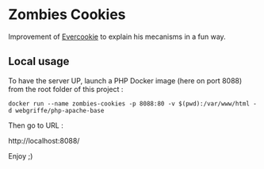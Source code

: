 Zombies Cookies
==========

Improvement of [Evercookie](https://github.com/samyk/evercookie) to explain his mecanisms in a fun way.

Local usage
-------

To have the server UP, launch a PHP Docker image (here on port 8088) from the root folder of this project :

`docker run --name zombies-cookies -p 8088:80 -v $(pwd):/var/www/html -d webgriffe/php-apache-base`

Then go to URL : 

http://localhost:8088/

Enjoy ;)
